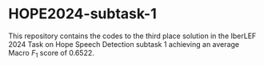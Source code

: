 # HOPE2024-subtask-1
This repository contains the codes to the third place solution in the IberLEF 2024 Task on Hope Speech Detection subtask 1 achieving an average Macro $F_1$ score of 0.6522.
